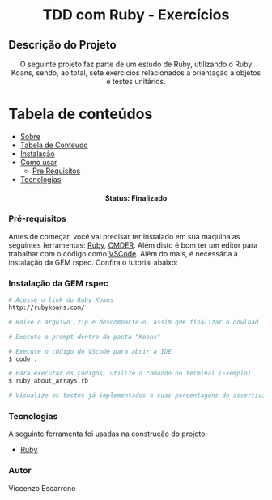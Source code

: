 <h1 align="center">TDD com Ruby - Exercícios</h1>


## Descrição do Projeto
<p align="center">O seguinte projeto faz parte de um estudo de Ruby, utilizando o Ruby Koans, sendo, ao total, sete exercícios relacionados a orientação a objetos e testes unitários.</p>


Tabela de conteúdos
=================
<!--ts-->
   * [Sobre](#Sobre)
   * [Tabela de Conteudo](#tabela-de-conteudo)
   * [Instalação](#instalacao)
   * [Como usar](#como-usar)
      * [Pre Requisitos](#pre-requisitos)
   * [Tecnologias](#tecnologias)
<!--te-->


<h4 align="center"> 
	Status: Finalizado
</h4>


### Pré-requisitos

Antes de começar, você vai precisar ter instalado em sua máquina as seguintes ferramentas:
[Ruby](http://rubyinstaller.org/downloads/), [CMDER](https://github.com/cmderdev/cmder). 
Além disto é bom ter um editor para trabalhar com o código como [VSCode](https://code.visualstudio.com/).
Além do mais, é necessária a instalação da GEM rspec. Confira o tutorial abaixo:



### Instalação da GEM rspec

```bash
# Acesse o link do Ruby Koans
http://rubykoans.com/

# Baixe o arquivo .zip e descompacte-o, assim que finalizar o dowload

# Execute o prompt dentro da pasta "Koans"

# Execute o código do VScode para abrir a IDE
$ code .

# Para executar os códigos, utilize o comando no terminal (Exemplo)
$ ruby about_arrays.rb

# Visualize os testes já implementados e suas porcentagens de assertividade

```


### Tecnologias

A seguinte ferramenta foi usadas na construção do projeto:

- [Ruby](http://rubyinstaller.org/downloads/)



### Autor

Viccenzo Escarrone